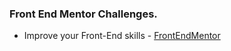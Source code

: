 ### Front End Mentor Challenges.

- Improve your Front-End skills - [FrontEndMentor](https://www.frontendmentor.io/)

